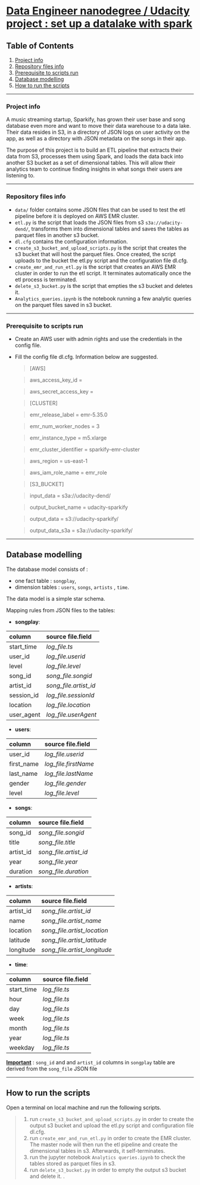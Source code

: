 # <u>Data Engineer nanodegree / Udacity project : set up a datalake with spark</u>

## Table of Contents
1. [Project info](#project-info)
2. [Repository files info](#repository-files-info)
3. [Prerequisite to scripts run](#pre-requisite)
4. [Database modelling](#database-modelling)
5. [How to run the scripts](#how-to-run-the-scripts)

***

### Project info

A music streaming startup, Sparkify, has grown their user base and song database even more and want to move their data warehouse to a data lake. Their data resides in S3, in a directory of JSON logs on user activity on the app, as well as a directory with JSON metadata on the songs in their app.

The purpose of this project is to build an ETL pipeline that extracts their data from S3, processes them using Spark, and loads the data back into another S3 bucket as a set of dimensional tables. This will allow their analytics team to continue finding insights in what songs their users are listening to.


***
### Repository files info

* `data/` folder contains some JSON files that can be used to test the etl pipeline before it is deployed on AWS EMR cluster.
* `etl.py` is the script that loads the JSON files from s3 `s3a://udacity-dend/`, transforms them into dimensional tables and saves the tables as parquet files in another s3 bucket.
* `dl.cfg` contains the configuration information.
* `create_s3_bucket_and_upload_scripts.py` is the script that creates the s3 bucket that will host the parquet files. Once created, the script uploads to the bucket the etl.py script and the configuration file dl.cfg.
* `create_emr_and_run_etl.py` is the script that creates an AWS EMR cluster in order to run the etl script. It terminates automatically once the etl process is terminated.
* `delete_s3_bucket.py` is the script that empties the s3 bucket and deletes it.
* `Analytics_queries.ipynb` is the notebook running a few analytic queries on the parquet files saved in s3 bucket.


***
### Prerequisite to scripts run

* Create an AWS user with admin rights and use the credentials in the config file.
* Fill the config file dl.cfg. Information below are suggested.
    > [AWS]
    
    > aws_access_key_id = 
    
    > aws_secret_access_key = 


    > [CLUSTER]
    
    > emr_release_label = emr-5.35.0

    > emr_num_worker_nodes = 3

    > emr_instance_type = m5.xlarge

    > emr_cluster_identifier = sparkify-emr-cluster

    > aws_region = us-east-1

    > aws_iam_role_name = emr_role

    > [S3_BUCKET]

    > input_data = s3a://udacity-dend/

    > output_bucket_name = udacity-sparkify

    > output_data = s3://udacity-sparkify/

    > output_data_s3a = s3a://udacity-sparkify/


***
## Database modelling

The database model consists of :
* one fact table : `songplay`,
* dimension tables : `users`, `songs`, `artists` , `time`. 

The data model is a simple star schema.

Mapping rules from JSON files to the tables:

* __songplay__:

| column | source file.field  |
|:--------------|:-------------|
| start_time | *log_file.ts* |
| user_id | *log_file.userid* |
| level | *log_file.level* |
| song_id | *song_file.songid*|
| artist_id | *song_file.artist_id*|
| session_id | *log_file.sessionId*|
| location | *log_file.location*|
| user_agent | *log_file.userAgent*|

* __users__:

| column | source file.field  |
|:--------------|:-------------|
| user_id | *log_file.userid* |
| first_name | *log_file.firstName* |
| last_name | *log_file.lastName* |
| gender | *log_file.gender*|
| level | *log_file.level*|

* __songs__:

| column | source file.field  |
|:--------------|:-------------|
| song_id | *song_file.songid* |
| title | *song_file.title* |
| artist_id | *song_file.artist_id* |
| year | *song_file.year*|
| duration | *song_file.duration*|

* __artists__:

| column | source file.field  |
|:--------------|:-------------|
| artist_id | *song_file.artist_id* |
| name | *song_file.artist_name* |
| location | *song_file.artist_location* |
| latitude | *song_file.artist_latitude*|
| longitude | *song_file.artist_longitude*|

* __time__:

| column | source file.field  |
|:--------------|:-------------|
| start_time | *log_file.ts* |
| hour | *log_file.ts* |
| day | *log_file.ts* |
| week | *log_file.ts* |
| month | *log_file.ts* |
| year | *log_file.ts* |
| weekday| *log_file.ts* |

**<u>Important</u>** : `song_id` and and `artist_id` columns in `songplay` table are derived from the `song_file` JSON file 
***

## How to run the scripts


Open a terminal on local machine and run the following scripts.
> 1. run `create_s3_bucket_and_upload_scripts.py` in order to create the output s3 bucket and upload the etl.py script and configuration file dl.cfg.
> 2. run `create_emr_and_run_etl.py` in order to create the EMR cluster. The master node will then run the etl pipeline and create the dimensional tables in s3. Afterwards, it self-terminates.
> 3. run the jupyter notebook `Analytics queries.ipynb` to check the tables stored as parquet files in s3. 
> 4. run `delete_s3_bucket.py` in order to empty the output s3 bucket and delete it. .
